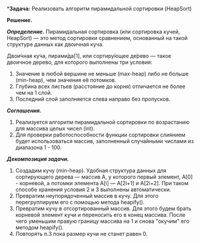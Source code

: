 ***Задача:** Реализовать алгоритм пирамидальной сортировки (HeapSort)

**Решение.**

***Определение.***
Пирамидальная сортировка (или сортировка кучей, HeapSort) — это метод сортировки сравнением, основанный на такой структуре данных как двоичная куча.

Двои́чная ку́ча, пирами́да[1], или сортиру́ющее де́рево — такое двоичное дерево, для которого выполнены три условия:

1. Значение в любой вершине не меньше (max-heap) либо не больше (min-heap), чем значения её потомков.
2. Глубина всех листьев (расстояние до корня) отличается не более чем на 1 слой.
3. Последний слой заполняется слева направо без пропусков.

***Соглашения.***
1. Реализуется алгоритм пирамидальной сортировки по возрастанию для массива целых чисел (int).
2. Для проверки работоспособности функции сортировки слиянием будет использоваться массив, заполненный случайными числами из диапазона 1 - 100.

***Декомпозиция задачи.***
1. Создадим кучу (min-heap). Удобная структура данных для сортирующего дерева — массив A, у которого первый элемент, A[0] - корневой, а потомки элемента A[i] — A[2i+1] и A[2i+2]. При таком способе хранения условия 2 и 3 выполнены автоматически.
2. Превратим неупорядоченный массив в кучу. Для этого перегруппируем его с помощью метода heapify().
3. Превратим кучу в отсортированный массив. Для этого будем брать корневой элемент кучи и переносить его в конец массива. После чего уменьшим правую границу массива на 1 и снова "окучим" его методом heapify().
4. Повторять п.3 пока размер кучи не станет равен 0.